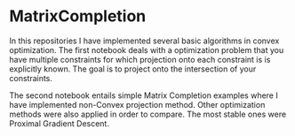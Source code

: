 # MatrixCompletion
In this repositories I have implemented several basic algorithms in convex optimization. The first notebook deals with a optimization problem that you have multiple constraints for which projection onto each constraint is is explicitly known. The goal is to project onto the intersection of your constraints.  

The second notebook entails simple Matrix Completion examples where I have implemented non-Convex projection method. Other optimization methods were also applied in order to compare. The most stable ones were Proximal Gradient Descent.
